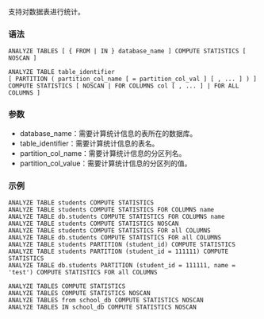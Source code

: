 支持对数据表进行统计。
### 语法
```
ANALYZE TABLES [ { FROM | IN } database_name ] COMPUTE STATISTICS [ NOSCAN ]

ANALYZE TABLE table_identifier
[ PARTITION ( partition_col_name [ = partition_col_val ] [ , ... ] ) ]
COMPUTE STATISTICS [ NOSCAN | FOR COLUMNS col [ , ... ] | FOR ALL COLUMNS ]
```

### 参数
- database_name：需要计算统计信息的表所在的数据库。
- table_identifier：需要计算统计信息的表名。
- partition_col_name：需要计算统计信息的分区列名。
- partition_col_value：需要计算统计信息的分区列的值。

### 示例
```
ANALYZE TABLE students COMPUTE STATISTICS
ANALYZE TABLE students COMPUTE STATISTICS FOR COLUMNS name
ANALYZE TABLE db.students COMPUTE STATISTICS FOR COLUMNS name
ANALYZE TABLE students COMPUTE STATISTICS NOSCAN
ANALYZE TABLE students COMPUTE STATISTICS FOR all COLUMNS
ANALYZE TABLE db.students COMPUTE STATISTICS FOR all COLUMNS
ANALYZE TABLE students PARTITION (student_id) COMPUTE STATISTICS
ANALYZE TABLE students PARTITION (student_id = 111111) COMPUTE STATISTICS
ANALYZE TABLE db.students PARTITION (student_id = 111111, name = 'test') COMPUTE STATISTICS FOR all COLUMNS

ANALYZE TABLES COMPUTE STATISTICS
ANALYZE TABLES COMPUTE STATISTICS NOSCAN
ANALYZE TABLES from school_db COMPUTE STATISTICS NOSCAN
ANALYZE TABLES IN school_db COMPUTE STATISTICS NOSCAN
```



